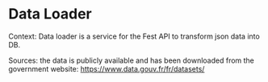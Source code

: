 # Data Loader

Context: Data loader is a service for the Fest API to transform json data into DB.

Sources: the data is publicly available and has been downloaded from the government website: https://www.data.gouv.fr/fr/datasets/